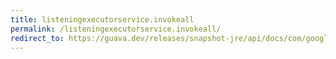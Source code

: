 ```yaml
---
title: listeningexecutorservice.invokeall
permalink: /listeningexecutorservice.invokeall/
redirect_to: https://guava.dev/releases/snapshot-jre/api/docs/com/google/common/util/concurrent/ListeningExecutorService.html#invokeAll-java.util.Collection-
---
```

